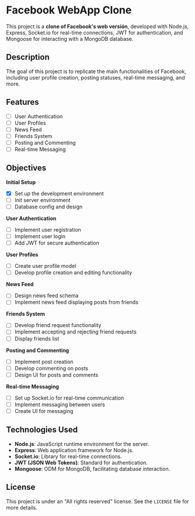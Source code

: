 # Facebook WebApp Clone

This project is a **clone of Facebook's web versión**, developed with Node.js, Express, Socket.io for real-time connections, JWT for authentication, and Mongoose for interacting with a MongoDB database.

## Description

The goal of this project is to replicate the main functionalities of Facebook, including user profile creation, posting statuses, real-time messaging, and more.

## Features

- [ ] User Authentication
- [ ] User Profiles
- [ ] News Feed
- [ ] Friends System
- [ ] Posting and Commenting
- [ ] Real-time Messaging

## Objectives

  **Initial Setup**
  - [x] Set up the development environment
  - [ ] Init server environment
  - [ ] Database config and design
  
  **User Authentication**
  - [ ] Implement user registration
  - [ ] Implement user login
  - [ ] Add JWT for secure authentication
  
  **User Profiles**
  - [ ] Create user profile model
  - [ ] Develop profile creation and editing functionality
  
  **News Feed**
  - [ ] Design news feed schema
  - [ ] Implement news feed displaying posts from friends
  
  **Friends System**
  - [ ] Develop friend request functionality
  - [ ] Implement accepting and rejecting friend requests
  - [ ] Display friends list
  
  **Posting and Commenting**
  - [ ] Implement post creation
  - [ ] Develop commenting on posts
  - [ ] Design UI for posts and comments
  
  **Real-time Messaging**
  - [ ] Set up Socket.io for real-time communication
  - [ ] Implement messaging between users
  - [ ] Create UI for messaging

## Technologies Used

- **Node.js**: JavaScript runtime environment for the server.
- **Express**: Web application framework for Node.js.
- **Socket.io**: Library for real-time connections.
- **JWT (JSON Web Tokens)**: Standard for authentication.
- **Mongoose**: ODM for MongoDB, facilitating database interaction.

## License

This project is under an "All rights reserved" license. See the `LICENSE` file for more details.